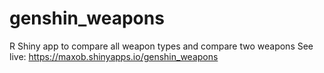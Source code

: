 # genshin_weapons
R Shiny app to compare all weapon types and compare two weapons
See live: https://maxob.shinyapps.io/genshin_weapons

